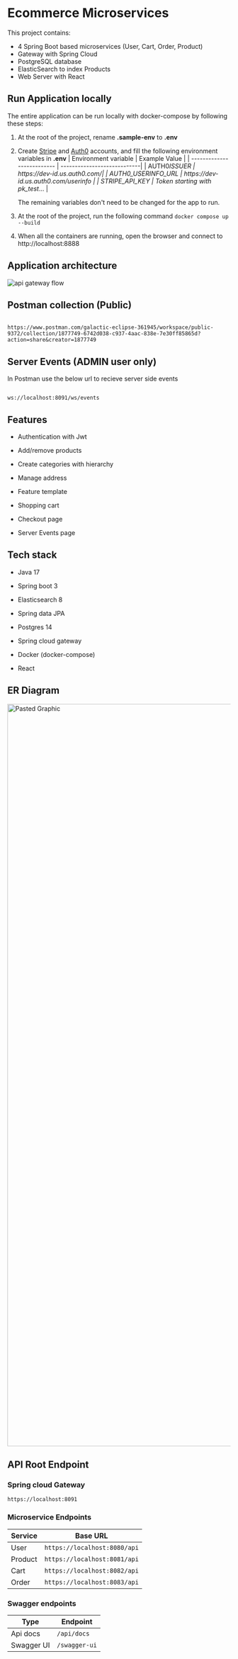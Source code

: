 # Ecommerce Microservices

This project contains:

- 4 Spring Boot based microservices (User, Cart, Order, Product)
- Gateway with Spring Cloud
- PostgreSQL database
- ElasticSearch to index Products
- Web Server with React

## Run Application locally

The entire application can be run locally with docker-compose by following these steps:

1. At the root of the project, rename **.sample-env** to **.env**
2. Create [Stripe](https://stripe.com/) and [Auth0](auth0.com) accounts, and fill the following environment variables in **.env**
   | Environment variable | Example Value |
   | -------------------------- | ----------------------------|
   | AUTH0*ISSUER | https://*dev-id*.us.auth0.com/|
   | AUTH0_USERINFO_URL | https://*dev-id*.us.auth0.com/userinfo |
   | STRIPE_API_KEY | Token starting with pk_test*... |

   The remaining variables don't need to be changed for the app to run.

3. At the root of the project, run the following command
   `docker compose up --build `
4. When all the containers are running, open the browser and connect to http://localhost:8888

## Application architecture

![api gateway flow](https://github.com/amol9372/ecommerce-spring-boot-backend-apis/assets/20081129/a432fac4-ce61-4cca-a64c-aa459d525c2a)

## Postman collection (Public)

```

https://www.postman.com/galactic-eclipse-361945/workspace/public-9372/collection/1877749-6742d038-c937-4aac-838e-7e30ff85865d?action=share&creator=1877749

```

## Server Events (ADMIN user only)

In Postman use the below url to recieve server side events

```curl

ws://localhost:8091/ws/events

```

## Features

- Authentication with Jwt

- Add/remove products

- Create categories with hierarchy

- Manage address

- Feature template

- Shopping cart

- Checkout page

- Server Events page

## Tech stack

- Java 17

- Spring boot 3

- Elasticsearch 8

- Spring data JPA

- Postgres 14

- Spring cloud gateway

- Docker (docker-compose)

- React

## ER Diagram

<img  width="1676"  alt="Pasted Graphic"  src="https://github.com/amol9372/ecommerce-spring-boot-backend-apis/assets/20081129/94d43c0d-2d2e-40be-a44d-dec762b3ffb2">

## API Root Endpoint

### Spring cloud Gateway

`https://localhost:8091`

### Microservice Endpoints

| Service | Base URL                     |
| ------- | ---------------------------- |
| User    | `https://localhost:8080/api` |
| Product | `https://localhost:8081/api` |
| Cart    | `https://localhost:8082/api` |
| Order   | `https://localhost:8083/api` |

### Swagger endpoints

| Type       | Endpoint      |
| ---------- | ------------- |
| Api docs   | `/api/docs`   |
| Swagger UI | `/swagger-ui` |
